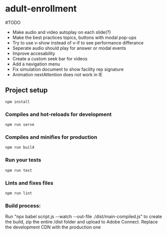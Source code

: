# adult-enrollment

#TODO
* Make audio and video autoplay on each slide(?)
* Make the best practices topics, buttons with modal pop-ups
* Try to use v-show instead of v-if to see performance differance
* Seperate audio should play for answer or modal events
* Improve accesability
* Create a custom seek bar for videos
* Add a navigation menu
* Fix simulation document to show facility rep signature
* Animation nextAttention does not work in IE

## Project setup
```
npm install
```

### Compiles and hot-reloads for development
```
npm run serve
```

### Compiles and minifies for production
```
npm run build
```

### Run your tests
```
npm run test
```

### Lints and fixes files
```
npm run lint
```

### Build process:
Run "npx babel script.js --watch --out-file ./dist/main-compiled.js" to create the build, zip the entire /dist folder and upload to Adobe Connect.
Replace the development CDN with the production one